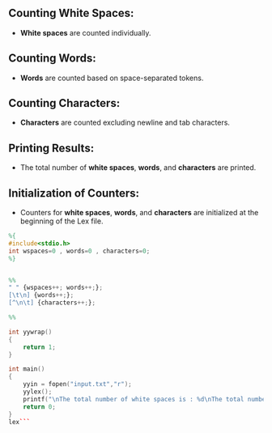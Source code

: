 


## Counting White Spaces:
- **White spaces** are counted individually.

## Counting Words:
- **Words** are counted based on space-separated tokens.

## Counting Characters:
- **Characters** are counted excluding newline and tab characters.

## Printing Results:
- The total number of **white spaces**, **words**, and **characters** are printed.

## Initialization of Counters:
- Counters for **white spaces**, **words**, and **characters** are initialized at the beginning of the Lex file.






```lex
%{
#include<stdio.h>
int wspaces=0 , words=0 , characters=0;
%}


%%
" " {wspaces++; words++;};
[\t\n] {words++;};
[^\n\t] {characters++;};

%%

int yywrap()
{
    return 1;
}

int main()
{
    yyin = fopen("input.txt","r");
    yylex();
    printf("\nThe total number of white spaces is : %d\nThe total number of words are : %d\n The total number of characters are : %d",wspaces,words,characters);
    return 0;
}
lex```
